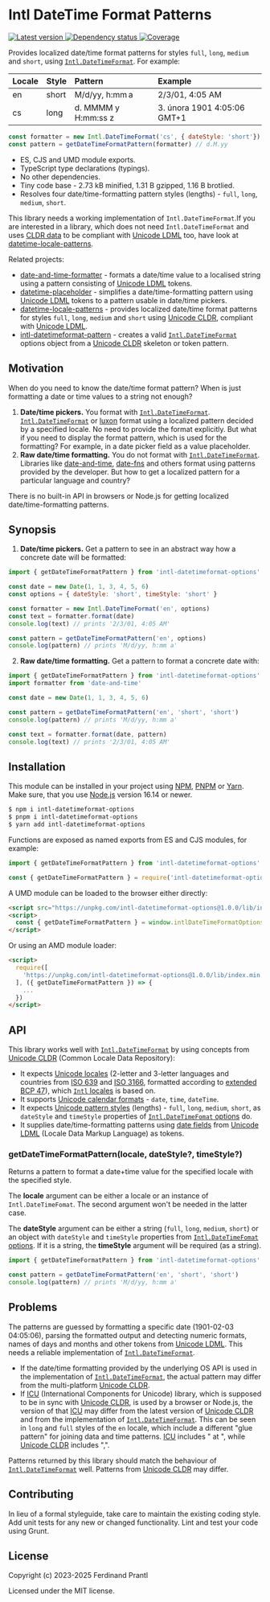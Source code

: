 # Intl DateTime Format Patterns

[![Latest version](https://img.shields.io/npm/v/intl-datetimeformat-options)
 ![Dependency status](https://img.shields.io/librariesio/release/npm/intl-datetimeformat-options)
](https://www.npmjs.com/package/intl-datetimeformat-options)
[![Coverage](https://codecov.io/gh/prantlf/intl-datetimeformat-options/branch/master/graph/badge.svg)](https://codecov.io/gh/prantlf/intl-datetimeformat-options)

Provides localized date/time format patterns for styles `full`, `long`, `medium` and `short`, using [`Intl.DateTimeFormat`]. For example:

| Locale | Style | Pattern             | Example                     |
|:-------|:------|:--------------------|:----------------------------|
| en     | short | M/d/yy, h:mm a      | 2/3/01, 4:05 AM             |
| cs     | long  | d. MMMM y H:mm:ss z | 3. února 1901 4:05:06 GMT+1 |

```js
const formatter = new Intl.DateTimeFormat('cs', { dateStyle: 'short'})
const pattern = getDateTimeFormatPattern(formatter) // d.M.yy
```

* ES, CJS and UMD module exports.
* TypeScript type declarations (typings).
* No other dependencies.
* Tiny code base - 2.73 kB minified, 1.31 B gzipped, 1.16 B brotlied.
* Resolves four date/time-formatting pattern styles (lengths) - `full`, `long`, `medium`, `short`.

This library needs a working implementation of `Intl.DateTimeFormat`.If you are interested in a library, which does not need `Intl.DateTimeFormat` and uses [CLDR data] to be compliant with [Unicode LDML] too, have look at [datetime-locale-patterns].

Related projects:

* [date-and-time-formatter] - formats a date/time value to a localised string using a pattern consisting of [Unicode LDML] tokens.
* [datetime-placeholder] - simplifies a date/time-formatting pattern using [Unicode LDML] tokens to a pattern usable in date/time pickers.
* [datetime-locale-patterns] - provides localized date/time format patterns for styles `full`, `long`, `medium` and `short` using [Unicode CLDR], compliant with [Unicode LDML].
* [intl-datetimeformat-pattern] - creates a valid [`Intl.DateTimeFormat`] options object from a [Unicode CLDR] skeleton or token pattern.

## Motivation

When do you need to know the date/time format pattern? When is just formatting a date or time values to a string not enough?

1. **Date/time pickers.** You format with [`Intl.DateTimeFormat`]. [`Intl.DateTimeFormat`] or [luxon] format using a localized pattern decided by a specified locale. No need to provide the format explicitly. But what if you need to display the format pattern, which is used for the formatting? For example, in a date picker field as a value placeholder.
2. **Raw date/time formatting.** You do not format with [`Intl.DateTimeFormat`]. Libraries like [date-and-time], [date-fns] and others format using patterns provided by the developer. But how to get a localized pattern for a particular language and country?

There is no built-in API in browsers or Node.js for getting localized date/time-formatting patterns.

## Synopsis

1. **Date/time pickers.** Get a pattern to see in an abstract way how a concrete date will be formatted:

```js
import { getDateTimeFormatPattern } from 'intl-datetimeformat-options'

const date = new Date(1, 1, 3, 4, 5, 6)
const options = { dateStyle: 'short', timeStyle: 'short' }

const formatter = new Intl.DateTimeFormat('en', options)
const text = formatter.format(date)
console.log(text) // prints '2/3/01, 4:05 AM'

const pattern = getDateTimeFormatPattern('en', options)
console.log(pattern) // prints 'M/d/yy, h:mm a'
```

2. **Raw date/time formatting.** Get a pattern to format a concrete date with:

```js
import { getDateTimeFormatPattern } from 'intl-datetimeformat-options'
import formatter from 'date-and-time'

const date = new Date(1, 1, 3, 4, 5, 6)

const pattern = getDateTimeFormatPattern('en', 'short', 'short')
console.log(pattern) // prints 'M/d/yy, h:mm a'

const text = formatter.format(date, pattern)
console.log(text) // prints '2/3/01, 4:05 AM'
```

## Installation

This module can be installed in your project using [NPM], [PNPM] or [Yarn]. Make sure, that you use [Node.js] version 16.14 or newer.

```sh
$ npm i intl-datetimeformat-options
$ pnpm i intl-datetimeformat-options
$ yarn add intl-datetimeformat-options
```

Functions are exposed as named exports from ES and CJS modules, for example:

```js
import { getDateTimeFormatPattern } from 'intl-datetimeformat-options'
```

```js
const { getDateTimeFormatPattern } = require('intl-datetimeformat-options')
```

A UMD module can be loaded to the browser either directly:

```html
<script src="https://unpkg.com/intl-datetimeformat-options@1.0.0/lib/index.min.js"></script>
<script>
  const { getDateTimeFormatPattern } = window.intlDateTimeFormatOptions
</script>
```

Or using an AMD module loader:

```html
<script>
  require([
    'https://unpkg.com/intl-datetimeformat-options@1.0.0/lib/index.min.js'
  ], ({ getDateTimeFormatPattern }) => {
    ...
  })
</script>
```

## API

This library works well with [`Intl.DateTimeFormat`] by using concepts from [Unicode CLDR] (Common Locale Data Repository):

* It expects [Unicode locales] (2-letter and 3-letter languages and countries from [ISO 639] and [ISO 3166], formatted according to [extended BCP 47]), which [`Intl` locales] is based on.
* It supports [Unicode calendar formats] - `date`, `time`, `dateTime`.
* It expects [Unicode pattern styles] (lengths) - `full`, `long`, `medium`, `short`, as `dateStyle` and `timeStyle` properties of [`Intl.DateTimeFomat` options] do.
* It supplies date/time-formatting patterns using [date fields] from [Unicode LDML] (Locale Data Markup Language) as tokens.

### getDateTimeFormatPattern(locale, dateStyle?, timeStyle?)

Returns a pattern to format a date+time value for the specified locale with the specified style.

The **locale** argument can be either a locale or an instance of `Intl.DateTimeFomat`. The second argument won't be needed in the latter case.

The **dateStyle** argument can be either a string (`full`, `long`, `medium`, `short`) or an object with `dateStyle` and `timeStyle` properties from [`Intl.DateTimeFomat` options]. If it is a string, the **timeStyle** argument will be required (as a string).

```js
import { getDateTimeFormatPattern } from 'intl-datetimeformat-options'

const pattern = getDateTimeFormatPattern('en', 'short', 'short')
console.log(pattern) // prints 'M/d/yy, h:mm a'
```

## Problems

The patterns are guessed by formatting a specific date (1901-02-03 04:05:06), parsing the formatted output and detecting numeric formats, names of days and months and other tokens from [Unicode LDML]. This needs a reliable implementation of [`Intl.DateTimeFormat`].

* If the date/time formatting provided by the underlying OS API is used in the implementation of [`Intl.DateTimeFormat`], the actual pattern may differ from the multi-platform [Unicode CLDR].
* If [ICU] (International Components for Unicode) library, which is supposed to be in sync with [Unicode CLDR], is used by a browser or Node.js, the version of that [ICU] may differ from the latest version of [Unicode CLDR] and from the implementation of [`Intl.DateTimeFormat`]. This can be seen in `long` and `full` styles of the `en` locale, which include a different "glue pattern" for joining data and time patterns. [ICU] includes " at ", while [Unicode CLDR] includes ",".

Patterns returned by this library should match the behaviour of [`Intl.DateTimeFormat`] well. Patterns from [Unicode CLDR] may differ.

## Contributing

In lieu of a formal styleguide, take care to maintain the existing coding style.  Add unit tests for any new or changed functionality. Lint and test your code using Grunt.

## License

Copyright (c) 2023-2025 Ferdinand Prantl

Licensed under the MIT license.

[Node.js]: http://nodejs.org/
[NPM]: https://www.npmjs.com/
[PNPM]: https://pnpm.io/
[Yarn]: https://yarnpkg.com/
[date-and-time]: https://github.com/knowledgecode/date-and-time#compileformatstring
[date-fns]: https://github.com/date-fns/date-fns
[luxon]: https://moment.github.io/luxon/
[ICU]: https://icu.unicode.org/
[CLDR data]: https://www.npmjs.com/package/cldr-dates-full
[Unicode LDML]: https://unicode.org/reports/tr35/
[Unicode CLDR]: https://cldr.unicode.org/
[Unicode locales]: https://www.unicode.org/reports/tr35/#Language_and_Locale_IDs
[`Intl` locales]: https://developer.mozilla.org/en-US/docs/Web/JavaScript/Reference/Global_Objects/Intl#locale_identification_and_negotiation
[ISO 3166]: https://en.wikipedia.org/wiki/ISO_3166
[ISO 639]: https://en.wikipedia.org/wiki/ISO_639
[extended BCP 47]: https://cldr.unicode.org/index/bcp47-extension
[`Intl.DateTimeFormat`]: https://developer.mozilla.org/en-US/docs/Web/JavaScript/Reference/Global_Objects/Intl/DateTimeFormat
[Unicode pattern styles]: https://unicode.org/reports/tr35/tr35-dates.html#24-element-dateformats
[Unicode calendar formats]: https://unicode.org/reports/tr35/tr35-dates.html#2-calendar-elements
[date fields]: http://unicode.org/reports/tr35/tr35-dates.html#Date_Field_Symbol_Table
[`Intl.DateTimeFomat` options]: https://developer.mozilla.org/en-US/docs/Web/JavaScript/Reference/Global_Objects/Intl/DateTimeFormat/DateTimeFormat#options
[date-and-time-formatter]: https://github.com/prantlf/date-and-time-formatter
[datetime-placeholder]: https://github.com/prantlf/datetime-placeholder
[datetime-locale-patterns]: https://github.com/prantlf/datetime-locale-patterns
[intl-datetimeformat-pattern]: https://github.com/caridy/intl-datetimeformat-pattern
